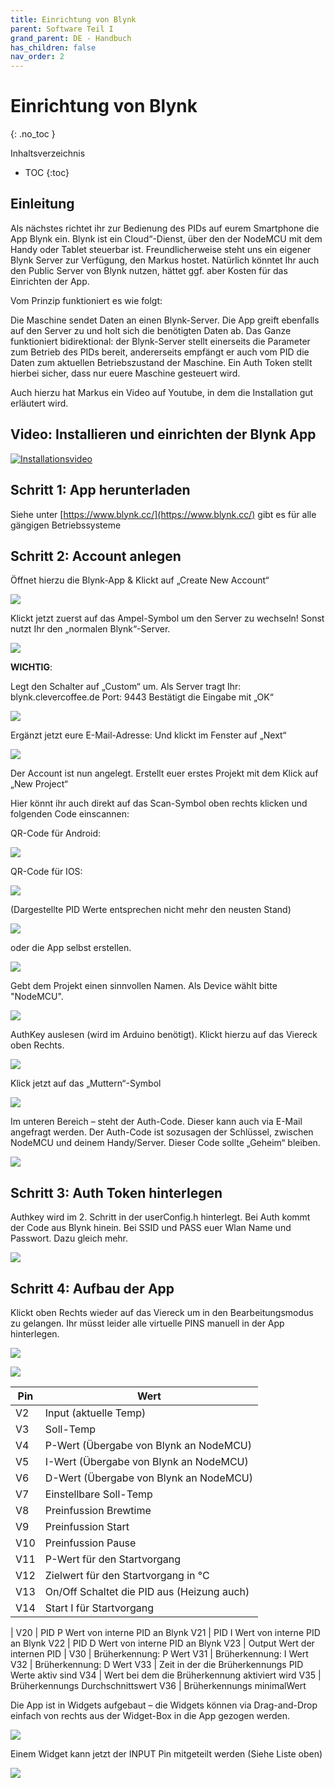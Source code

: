 ```yaml
---
title: Einrichtung von Blynk
parent: Software Teil I
grand_parent: DE - Handbuch
has_children: false
nav_order: 2
---
```


# Einrichtung von Blynk
{: .no_toc }

Inhaltsverzeichnis

* TOC
{:toc}

## Einleitung

Als nächstes richtet ihr zur Bedienung des PIDs auf eurem Smartphone die App Blynk ein. Blynk ist ein Cloud“-Dienst, über den der NodeMCU mit dem Handy oder Tablet steuerbar ist. Freundlicherweise steht uns ein eigener Blynk Server zur Verfügung, den Markus hostet. Natürlich könntet Ihr auch den Public Server von Blynk nutzen, hättet ggf. aber Kosten für das Einrichten der App.

Vom Prinzip funktioniert es wie folgt:

Die Maschine sendet Daten an einen Blynk-Server. Die App greift ebenfalls auf den Server zu und holt sich die benötigten Daten ab. Das Ganze funktioniert bidirektional: der Blynk-Server stellt einerseits die Parameter zum Betrieb des PIDs bereit, andererseits empfängt er auch vom PID die Daten zum aktuellen Betriebszustand der Maschine. Ein Auth Token stellt hierbei sicher, dass nur euere Maschine gesteuert wird.

Auch hierzu hat Markus ein Video auf Youtube, in dem die Installation gut erläutert wird.

## Video: Installieren und einrichten der Blynk App

[![Installationsvideo](https://img.youtube.com/vi/JHDRUN044gQ/hqdefault.jpg)](https://www.youtube.com/watch?v=JHDRUN044gQ)

## Schritt 1: App herunterladen

Siehe unter [https://www.blynk.cc/](https://www.blynk.cc/) gibt es für alle gängigen Betriebssysteme

## Schritt 2: Account anlegen

Öffnet hierzu die Blynk-App & Klickt auf „Create New Account“

![](../../img/IMG_0115-576x1024.png)

Klickt jetzt zuerst auf das Ampel-Symbol um den Server zu wechseln!
Sonst nutzt Ihr den „normalen Blynk“-Server.

![](../../img/IMG_0116-576x1024.png)

**WICHTIG**:

Legt den Schalter auf „Custom“ um.
Als Server tragt Ihr: blynk.clevercoffee.de
Port: 9443
Bestätigt die Eingabe mit „OK“

![](../../img/IMG_0117-576x1024.png)

Ergänzt jetzt eure E-Mail-Adresse:
Und klickt im Fenster auf „Next“

![](../../img/IMG_0119-576x1024.png)

Der Account ist nun angelegt.
Erstellt euer erstes Projekt mit dem Klick auf „New Project“

Hier könnt ihr auch direkt auf das Scan-Symbol oben rechts klicken und folgenden Code einscannen:

QR-Code für Android:

![](../../img/qr-android.png)

QR-Code für IOS:

![](../../img/qr-ios.jpg)

(Dargestellte PID Werte entsprechen nicht mehr den neusten Stand)

![](../../img/pid-werte.gif)

oder die App selbst erstellen.

![](../../img/IMG_0120-576x1024.png)

Gebt dem Projekt einen sinnvollen Namen.
Als Device wählt bitte "NodeMCU".

![](../../img/IMG_0121-576x1024.png)

AuthKey auslesen (wird im Arduino benötigt).
Klickt hierzu auf das Viereck oben Rechts.

![](../../img/IMG_0124-576x1024.png)

Klick jetzt auf das „Muttern“-Symbol

![](../../img/IMG_0123-576x1024.png)

Im unteren Bereich – steht der Auth-Code.
Dieser kann auch via E-Mail angefragt werden.
Der Auth-Code ist sozusagen der Schlüssel, zwischen NodeMCU und deinem Handy/Server.
Dieser Code sollte „Geheim“ bleiben.

![](../../img/IMG_0122-576x1024.png)

## Schritt 3: Auth Token hinterlegen

Authkey wird im 2. Schritt in der userConfig.h hinterlegt. Bei Auth kommt der Code aus Blynk hinein. Bei SSID und PASS euer Wlan Name und Passwort. Dazu gleich mehr.

![](../../img/image-1.png)

## Schritt 4: Aufbau der App

Klickt oben Rechts wieder auf das Viereck um in den Bearbeitungsmodus zu gelangen. Ihr müsst leider alle virtuelle PINS manuell in der App hinterlegen.

![](../../img/IMG_8837.png)

![](../../img/IMG_8832-1.png)

Pin | Wert
-|-
V2 | Input (aktuelle Temp)
V3 | Soll-Temp
V4 | P-Wert (Übergabe von Blynk an NodeMCU)
V5 | I-Wert (Übergabe von Blynk an NodeMCU)
V6 | D-Wert (Übergabe von Blynk an NodeMCU)
V7 | Einstellbare Soll-Temp
V8 | Preinfussion Brewtime
V9 | Preinfussion Start
V10 | Preinfussion Pause
V11 | P-Wert für den Startvorgang
V12 | Zielwert für den Startvorgang in °C
V13 | On/Off Schaltet die PID aus (Heizung auch)
V14 | Start I für Startvorgang
|
V20 | PID P Wert von interne PID an Blynk
V21 | PID I Wert von interne PID an Blynk
V22 | PID D Wert von interne PID an Blynk
V23 | Output Wert der internen PID
|
V30 | Brüherkennung: P Wert
V31 | Brüherkennung: I Wert
V32 | Brüherkennung: D Wert
V33 | Zeit in der die Brüherkennungs PID Werte aktiv sind
V34 | Wert bei dem die Brüherkennung aktiviert wird
V35 | Brüherkennungs Durchschnittswert
V36 | Brüherkennungs minimalWert

Die App ist in Widgets aufgebaut – die Widgets können via Drag-and-Drop einfach von rechts aus der Widget-Box in die App gezogen werden.

![](../../img/IMG_0127-576x1024.png)

Einem Widget kann jetzt der INPUT Pin mitgeteilt werden (Siehe Liste oben)

![](../../img/IMG_0128-576x1024.png)
